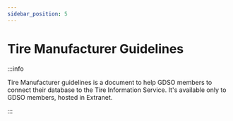 ```yaml
---
sidebar_position: 5
---
```


# Tire Manufacturer Guidelines
:::info

Tire Manufacturer guidelines is a document to help GDSO members to connect their database to the Tire Information Service. It's available only to GDSO members, hosted in Extranet.

:::